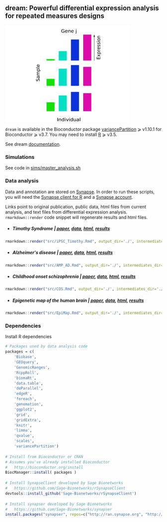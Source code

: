 ## dream: Powerful differential expression analysis for repeated measures designs

<p align="left">
<img src="https://raw.githubusercontent.com/GabrielHoffman/gabrielhoffman.github.io/master/img/dream_icon.png" width="400">
</p>

`dream` is available in the Bioconductor package [variancePartition](http://bioconductor.org/packages/release/bioc/html/variancePartition.html) ⩾ v1.10.1 for Bioconductor ⩾ v3.7.  You may need to install [R](https://www.r-project.org) ⩾ v3.5.

See dream [documentation](http://bioconductor.org/packages/release/bioc/vignettes/variancePartition/inst/doc/dream.html).


### Simulations
See code in [sims/master_analysis.sh](https://github.com/GabrielHoffman/dream_analysis/tree/master/sims/master_analysis.sh)

### Data analysis

Data and annotation are stored on [Synapse](https://www.synapse.org).  In order to run these scripts, you will need the [Synapse client for R](https://docs.synapse.org/articles/getting_started.html) and a [Synapse account](https://www.synapse.org/#!RegisterAccount:0).

Links point to original publication, public data, html files from current analysis, and text files from differential expression analysis. `rmarkdown::render` code snippet will regenerate results and html files. 

- ##### Timothy Syndrome | [paper](https://www.nature.com/articles/nm.2576), [data](https://www.ncbi.nlm.nih.gov/geo/query/acc.cgi?acc=GSE25542), [html](https://cdn.rawgit.com/GabrielHoffman/dream_analysis/master/results/iPSC_Timothy.html), [results](https://github.com/GabrielHoffman/dream_analysis/tree/master/results/files/iPSC_Timothy)

```r 
rmarkdown::render("src/iPSC_Timothy.Rmd", output_dir='./', intermediates_dir='./')
```

- ##### Alzheimer's disease | [paper](https://www.nature.com/articles/sdata2018185), [data](https://www.synapse.org/#!Synapse:syn3159438), [html](https://cdn.rawgit.com/GabrielHoffman/dream_analysis/master/results/AMP_AD.html), [results](https://github.com/GabrielHoffman/dream_analysis/tree/master/results/files/AMP_AD)

```r 
rmarkdown::render("src/AMP_AD.Rmd", output_dir='./', intermediates_dir='./')
```

- ##### Childhood onset schizophrenia | [paper](https://www.nature.com/articles/s41467-017-02330-5), [data](www.synapse.org/hiPSC_COS), [html](https://cdn.rawgit.com/GabrielHoffman/dream_analysis/master/results/COS.html), [results](https://github.com/GabrielHoffman/dream_analysis/tree/master/results/files/COS)

```r 
rmarkdown::render("src/COS.Rmd", output_dir='./', intermediates_dir='./')
```


- ##### Epigenetic map of the human brain | [paper](https://www.nature.com/articles/s41593-018-0187-0), [data](https://www.synapse.org/#!Synapse:syn4566010), [html](https://cdn.rawgit.com/GabrielHoffman/dream_analysis/master/results/EpiMap.html), [results](https://github.com/GabrielHoffman/dream_analysis/tree/master/results/files/EpiMap)

```r 
rmarkdown::render("src/EpiMap.Rmd", output_dir='./', intermediates_dir='./')
```


### Dependencies
Install R dependencies
```r
# Packages used by data analysis code
packages = c(
	'Biobase',
	'GEOquery',
	'GenomicRanges',
	'RcppRoll',
	'biomaRt',
	'data.table',
	'doParallel',
	'edgeR',
	'foreach',
	'genomation',
	'ggplot2',
	'grid',
	'gridExtra',
	'knitr',
	'limma',
	'qvalue',
	'scales',
	'variancePartition')

# Install from Bioconductor or CRAN
# Assumes you've already installed Bioconductor 
# 	http://bioconductor.org/install
BiocManager::install( packages )

# Install SynapseClient developed by Sage Bionetworks
# 	https://github.com/Sage-Bionetworks/rSynapseClient
devtools::install_github('Sage-Bionetworks/rSynapseClient')

# Install synapser developed by Sage Bionetworks
# 	https://github.com/Sage-Bionetworks/synapser
install.packages("synapser", repos=c("http://ran.synapse.org", "http://cran.fhcrc.org"))
```




